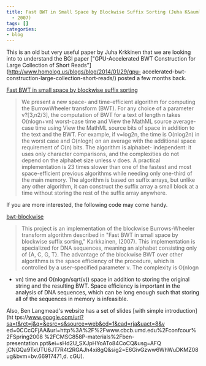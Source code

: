 ```yaml
---
title: Fast BWT in Small Space by Blockwise Suffix Sorting (Juha K&auml;rkk&auml;inen
  - 2007)
tags: []
categories:
- blog
---
```

This is an old but very useful paper by Juha Krkkinen that we are looking into
to understand the BGI paper ["GPU-Accelerated BWT Construction for Large
Collection of Short Reads"](http://www.homolog.us/blogs/blog/2014/01/29/gpu-
accelerated-bwt-construction-large-collection-short-reads/) posted a few
months back.
<!--more-->

[Fast BWT in small space by blockwise suffix
sorting](http://www.sciencedirect.com/science/article/pii/S0304397507005245)

> We present a new space- and time-efficient algorithm for computing the
BurrowWheeler transform (BWT). For any choice of a parameter v?[3,n2/3], the
computation of BWT for a text of length n takes O(nlogn+vn) worst-case time
and View the MathML source average-case time using View the MathML source bits
of space in addition to the text and the BWT. For example, if v=log2n, the
time is O(nlog2n) in the worst case and O(nlogn) on an average with the
additional space requirement of O(n) bits. The algorithm is alphabet-
independent: it uses only character comparisons, and the complexities do not
depend on the alphabet size unless v does. A practical implementation is 23
times slower than one of the fastest and most space-efficient previous
algorithms while needing only one-third of the main memory. The algorithm is
based on suffix arrays, but unlike any other algorithm, it can construct the
suffix array a small block at a time without storing the rest of the suffix
array anywhere.

If you are more interested, the following code may come handy.

[bwt-blockwise](https://code.google.com/p/bwt-blockwise/)

> This project is an implementation of the blockwise Burrows-Wheeler transform
algorithm described in "Fast BWT in small space by blockwise suffix sorting,"
Karkkainen, (2007). This implementation is specialized for DNA sequences,
meaning an alphabet consisting only of {A, C, G, T}. The advantage of the
blockwise BWT over other algorithms is the space efficiency of the procedure,
which is controlled by a user-specified parameter v. The complexity is O(nlogn
+ vn) time and O(nlogn/sqrt(v)) space in addition to storing the original
string and the resulting BWT. Space efficiency is important in the analysis of
DNA sequences, which can be long enough such that storing all of the sequences
in memory is infeasible.

Also, Ben Langmead's website has a set of slides [with simple introduction](ht
tps://www.google.com/url?sa=t&rct=j&q=&esrc=s&source=web&cd=1&cad=rja&uact=8&v
ed=0CCcQFjAA&url=http%3A%2F%2Fwww.cbcb.umd.edu%2Fconfcour%2FSpring2008
%2FCMSC858P-materials%2Fben-presentation.ppt&ei=sHd2U_SXJpHYoATo84CoCQ&usg=AFQ
jCNGQa9TxUTU6JT7R4t2RGAJh4xi8gQ&sig2=E6GivGzww6WhWuDKMZ08ug&bvm=bv.66917471,d.
cGU).

